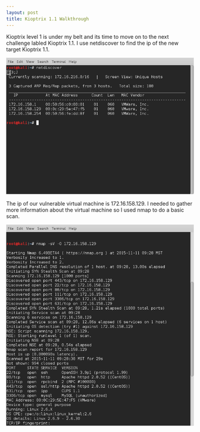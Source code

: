 ```yaml
---
layout: post
title: Kioptrix 1.1 Walkthrough
---
```

Kioptrix level 1 is under my belt and its time to move on to the next challenge labled Kioptrix 1.1. I use netdiscover to find the ip of the new target Kioptrix 1.1. 

![Image description](/images/kioptrix1.2.1.png)

The ip of our vulnerable virtual machine is 172.16.158.129. I needed to gather more information about the virtual machine so I used nmap to do a basic scan. 

![Image description](/images/kioptrix1.2.2.png)
